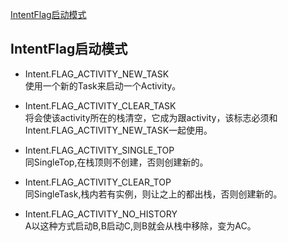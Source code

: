 

[IntentFlag启动模式](#1) 
<h3 id="1"></h3>

## IntentFlag启动模式

- Intent.FLAG\_ACTIVITY\_NEW_TASK  
使用一个新的Task来启动一个Activity。

- Intent.FLAG\_ACTIVITY\_CLEAR\_TASK  
将会使该activity所在的栈清空，它成为跟activity，该标志必须和Intent.FLAG\_ACTIVITY\_NEW_TASK一起使用。

- Intent.FLAG\_ACTIVITY\_SINGLE\_TOP  
同SingleTop,在栈顶则不创建，否则创建新的。

- Intent.FLAG\_ACTIVITY\_CLEAR_TOP  
同SingleTask,栈内若有实例，则让之上的都出栈，否则创建新的。

- Intent.FLAG\_ACTIVITY\_NO_HISTORY  
A以这种方式启动B,B启动C,则B就会从栈中移除，变为AC。